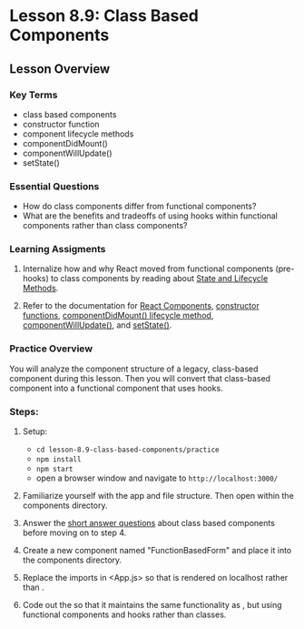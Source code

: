 # Lesson 8.9: Class Based Components

## Lesson Overview

### Key Terms

- class based components
- constructor function
- component lifecycle methods
- componentDidMount()
- componentWillUpdate()
- setState()

### Essential Questions

- How do class components differ from functional components?
- What are the benefits and tradeoffs of using hooks within functional components rather than class components?

### Learning Assigments

1. Internalize how and why React moved from functional components (pre-hooks) to class components by reading about [State and Lifecycle Methods](https://reactjs.org/docs/state-and-lifecycle.html).

2. Refer to the documentation for [React Components](https://reactjs.org/docs/react-component.html), [constructor functions](https://reactjs.org/docs/react-component.html#constructor), [componentDidMount() lifecycle method](https://reactjs.org/docs/react-component.html#componentdidmount), [componentWillUpdate()](https://reactjs.org/docs/react-component.html#unsafe_componentwillupdate), and [setState()](https://reactjs.org/docs/react-component.html#setstate).

### Practice Overview

You will analyze the component structure of a legacy, class-based component during this lesson. Then you will convert that class-based component into a functional component that uses hooks.

### Steps:

1. Setup:

   - `cd lesson-8.9-class-based-components/practice`
   - `npm install`
   - `npm start`
   - open a browser window and navigate to `http://localhost:3000/`

2. Familiarize yourself with the app and file structure. Then open <ClassBasedForm/> within the components directory.

3. Answer the [short answer questions](/practice/short-response.md) about class based components before moving on to step 4.

4. Create a new component named "FunctionBasedForm" and place it into the components directory.

5. Replace the imports in <App.js> so that <FunctionBasedForm/> is rendered on localhost rather than <ClassBasedForm/>.

6. Code out the <FunctionBasedForm/> so that it maintains the same functionality as <ClassBasedForm/>, but using functional components and hooks rather than classes.
